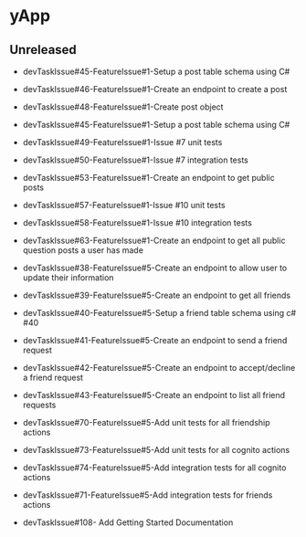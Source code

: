 # yApp

## Unreleased
* devTaskIssue#45-FeatureIssue#1-Setup a post table schema using C#
* devTaskIssue#46-FeatureIssue#1-Create an endpoint to create a post
* devTaskIssue#48-FeatureIssue#1-Create post object
* devTaskIssue#45-FeatureIssue#1-Setup a post table schema using C#
* devTaskIssue#49-FeatureIssue#1-Issue #7 unit tests
* devTaskIssue#50-FeatureIssue#1-Issue #7 integration tests
* devTaskIssue#53-FeatureIssue#1-Create an endpoint to get public posts
* devTaskIssue#57-FeatureIssue#1-Issue #10 unit tests
* devTaskIssue#58-FeatureIssue#1-Issue #10 integration tests
* devTaskIssue#63-FeatureIssue#1-Create an endpoint to get all public question posts a user has made

* devTaskIssue#38-FeatureIssue#5-Create an endpoint to allow user to update their information
* devTaskIssue#39-FeatureIssue#5-Create an endpoint to get all friends
* devTaskIssue#40-FeatureIssue#5-Setup a friend table schema using c# #40
* devTaskIssue#41-FeatureIssue#5-Create an endpoint to send a friend request
* devTaskIssue#42-FeatureIssue#5-Create an endpoint to accept/decline a friend request
* devTaskIssue#43-FeatureIssue#5-Create an endpoint to list all friend requests
* devTaskIssue#70-FeatureIssue#5-Add unit tests for all friendship actions
* devTaskIssue#73-FeatureIssue#5-Add unit tests for all cognito actions
* devTaskIssue#74-FeatureIssue#5-Add integration tests for all cognito actions
* devTaskIssue#71-FeatureIssue#5-Add integration tests for friends actions
* devTaskIssue#108- Add Getting Started Documentation 